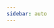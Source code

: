 ```yaml
---
sidebar: auto
---
```


<newsDetail
  :comments-count="12"
  :like-count="7"
  :liked="undefined"
  :images="undefined"
  id="005"
  title="北京市纪委监委通报：3 人被查！"
  sub-title="undefined"
  news-from="CCTV"
  date="5 小时前"
  image="https://picsum.photos/200/300"
  :article-content="'undefined'"
/>
